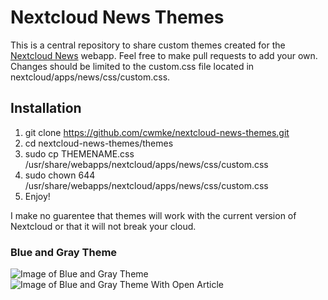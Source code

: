 # Nextcloud News Themes
This is a central repository to share custom themes created for the [Nextcloud News](https://github.com/nextcloud/news) webapp. Feel free to make pull requests to add your own. 
Changes should be limited to the custom.css file located in nextcloud/apps/news/css/custom.css.

## Installation 
1. git clone https://github.com/cwmke/nextcloud-news-themes.git
2. cd nextcloud-news-themes/themes
3. sudo cp THEMENAME.css /usr/share/webapps/nextcloud/apps/news/css/custom.css
4. sudo chown 644 /usr/share/webapps/nextcloud/apps/news/css/custom.css
5. Enjoy!

I make no guarentee that themes will work with the current version of Nextcloud or that it will not break your cloud.

### Blue and Gray Theme
![Image of Blue and Gray Theme](https://raw.githubusercontent.com/cwmke/nextcloud-news-themes/master/images/blue_and_gray.jpg)
![Image of Blue and Gray Theme With Open Article](https://raw.githubusercontent.com/cwmke/nextcloud-news-themes/master/images/blue_and_gray_article.png)
